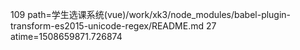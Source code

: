 109 path=学生选课系统(vue)/work/xk3/node_modules/babel-plugin-transform-es2015-unicode-regex/README.md
27 atime=1508659871.726874
